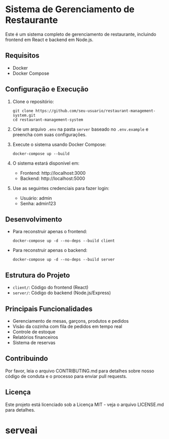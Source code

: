 # Sistema de Gerenciamento de Restaurante

Este é um sistema completo de gerenciamento de restaurante, incluindo frontend em React e backend em Node.js.

## Requisitos

- Docker
- Docker Compose

## Configuração e Execução

1. Clone o repositório:
   ```
   git clone https://github.com/seu-usuario/restaurant-management-system.git
   cd restaurant-management-system
   ```

2. Crie um arquivo `.env` na pasta `server` baseado no `.env.example` e preencha com suas configurações.

3. Execute o sistema usando Docker Compose:
   ```
   docker-compose up --build
   ```

4. O sistema estará disponível em:
   - Frontend: http://localhost:3000
   - Backend: http://localhost:5000

5. Use as seguintes credenciais para fazer login:
   - Usuário: admin
   - Senha: admin123

## Desenvolvimento

- Para reconstruir apenas o frontend:
  ```
  docker-compose up -d --no-deps --build client
  ```

- Para reconstruir apenas o backend:
  ```
  docker-compose up -d --no-deps --build server
  ```

## Estrutura do Projeto

- `client/`: Código do frontend (React)
- `server/`: Código do backend (Node.js/Express)

## Principais Funcionalidades

- Gerenciamento de mesas, garçons, produtos e pedidos
- Visão da cozinha com fila de pedidos em tempo real
- Controle de estoque
- Relatórios financeiros
- Sistema de reservas

## Contribuindo

Por favor, leia o arquivo CONTRIBUTING.md para detalhes sobre nosso código de conduta e o processo para enviar pull requests.

## Licença

Este projeto está licenciado sob a Licença MIT - veja o arquivo LICENSE.md para detalhes.
# serveai
